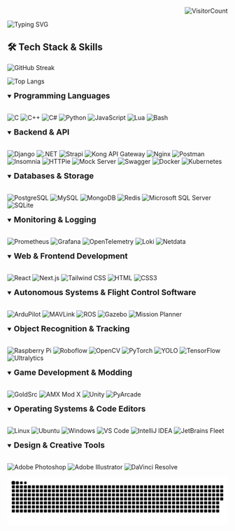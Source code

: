 <div align="right">

![VisitorCount](https://komarev.com/ghpvc/?username=furkanalk&color=3a10ad&style=for-the-badge)
</div>

![Typing SVG](https://readme-typing-svg.demolab.com?font=Honk&pause=1000&color=FFFFFF&background=3a10ad&center=true&vCenter=true&width=600&lines=Hey+There!+I'm+Furkan;I'm+wherever+software+exists;Currently+working+on+autonomous+systems)

## **🛠 Tech Stack & Skills**
![GitHub Streak](https://github-readme-streak-stats-eight.vercel.app?user=furkanalk&theme=shades-of-purple&short_numbers=true&date_format=M%20j%5B%2C%20Y%5D&exclude_days=Sat&card_width=600)

![Top Langs](https://github-readme-stats.vercel.app/api/top-langs/?username=furkanalk&layout=compact&theme=shades-of-purple&card_width=600)  

<details open>
 <summary><strong style = "font-size:18px">Programming Languages</strong></summary>
<br>

![C](https://img.shields.io/badge/C-A8B9CC?logo=c&logoColor=white&style=for-the-badge)
![C++](https://img.shields.io/badge/C++-00599C?logo=cplusplus&logoColor=white&style=for-the-badge)
![C#](https://img.shields.io/badge/C%23-239120?logo=csharp&logoColor=white&style=for-the-badge)
![Python](https://img.shields.io/badge/Python-3776AB?logo=python&logoColor=white&style=for-the-badge)
![JavaScript](https://img.shields.io/badge/JavaScript-F7DF1E?logo=javascript&logoColor=black&style=for-the-badge)
![Lua](https://img.shields.io/badge/Lua-2C2D72?logo=lua&logoColor=white&style=for-the-badge)
![Bash](https://img.shields.io/badge/Bash-4EAA25?logo=gnubash&logoColor=white&style=for-the-badge)
</details>

<details open>
 <summary><strong style = "font-size:18px">Backend & API</strong></summary>
<br>

![Django](https://img.shields.io/badge/Django-092E20?logo=django&logoColor=white&style=for-the-badge)
![.NET](https://img.shields.io/badge/.NET-512BD4?logo=dotnet&logoColor=white&style=for-the-badge)
![Strapi](https://img.shields.io/badge/Strapi-2E7EEA?logo=strapi&logoColor=white&style=for-the-badge)
![Kong API Gateway](https://img.shields.io/badge/Kong-00A4CC?logo=kong&logoColor=white&style=for-the-badge)
![Nginx](https://img.shields.io/badge/Nginx-009639?logo=nginx&logoColor=white&style=for-the-badge)
![Postman](https://img.shields.io/badge/Postman-FF6C37?logo=postman&logoColor=white&style=for-the-badge)
![Insomnia](https://img.shields.io/badge/Insomnia-4000BF?logo=insomnia&logoColor=white&style=for-the-badge)
![HTTPie](https://img.shields.io/badge/HTTPie-49B2E8?logo=httpie&logoColor=white&style=for-the-badge)
![Mock Server](https://img.shields.io/badge/Mock%20Server-FF6C37?logo=mockserver&logoColor=white&style=for-the-badge)
![Swagger](https://img.shields.io/badge/Swagger-85EA2D?logo=swagger&logoColor=white&style=for-the-badge)
![Docker](https://img.shields.io/badge/Docker-2496ED?logo=docker&logoColor=white&style=for-the-badge)
![Kubernetes](https://img.shields.io/badge/Kubernetes-326CE5?logo=kubernetes&logoColor=white&style=for-the-badge)
</details>

<details open>
 <summary><strong style = "font-size:18px">Databases & Storage</strong></summary>
<br>

![PostgreSQL](https://img.shields.io/badge/PostgreSQL-336791?logo=postgresql&logoColor=white&style=for-the-badge)
![MySQL](https://img.shields.io/badge/MySQL-4479A1?logo=mysql&logoColor=white&style=for-the-badge)
![MongoDB](https://img.shields.io/badge/MongoDB-47A248?logo=mongodb&logoColor=white&style=for-the-badge)
![Redis](https://img.shields.io/badge/Redis-DC382D?logo=redis&logoColor=white&style=for-the-badge)
![Microsoft SQL Server](https://img.shields.io/badge/Microsoft%20SQL%20Server-CC2927?logo=microsoftsqlserver&logoColor=white&style=for-the-badge)
![SQLite](https://img.shields.io/badge/SQLite-003B57?logo=sqlite&logoColor=white&style=for-the-badge)
</details>

<details open>
 <summary><strong style = "font-size:18px">Monitoring & Logging</strong></summary>
<br>

![Prometheus](https://img.shields.io/badge/Prometheus-E6522C?logo=prometheus&logoColor=white&style=for-the-badge)
![Grafana](https://img.shields.io/badge/Grafana-F46800?logo=grafana&logoColor=white&style=for-the-badge)
![OpenTelemetry](https://img.shields.io/badge/OpenTelemetry-9C40F7?logo=opentelemetry&logoColor=white&style=for-the-badge)
![Loki](https://img.shields.io/badge/Loki-0A0F2C?logo=loki&logoColor=white&style=for-the-badge)
![Netdata](https://img.shields.io/badge/Netdata-00C6B4?logo=netdata&logoColor=white&style=for-the-badge)
</details>

<details open>
 <summary><strong style = "font-size:18px">Web & Frontend Development</strong></summary>
<br>

![React](https://img.shields.io/badge/React-61DAFB?logo=react&logoColor=black&style=for-the-badge)
![Next.js](https://img.shields.io/badge/Next.js-000000?logo=nextdotjs&logoColor=white&style=for-the-badge)
![Tailwind CSS](https://img.shields.io/badge/Tailwind_CSS-06B6D4?logo=tailwindcss&logoColor=white&style=for-the-badge)
![HTML](https://img.shields.io/badge/HTML5-E34F26?logo=html5&logoColor=white&style=for-the-badge)
![CSS3](https://img.shields.io/badge/CSS3-1572B6?logo=css3&logoColor=white&style=for-the-badge)
</details>

<details open>
 <summary><strong style = "font-size:18px">Autonomous Systems & Flight Control Software</strong></summary>
<br>

![ArduPilot](https://img.shields.io/badge/ArduPilot-000000?logo=autopilot&logoColor=white&style=for-the-badge)
![MAVLink](https://img.shields.io/badge/MAVLink-00979D?logo=drone&logoColor=white&style=for-the-badge)
![ROS](https://img.shields.io/badge/ROS-22314E?logo=ros&logoColor=white&style=for-the-badge)
![Gazebo](https://img.shields.io/badge/Gazebo-9D76C1?logo=gazebo&logoColor=white&style=for-the-badge)
![Mission Planner](https://img.shields.io/badge/Mission%20Planner-003366?logo=autopilot&logoColor=white&style=for-the-badge)
</details>

<details open>
 <summary><strong style = "font-size:18px">Object Recognition & Tracking</strong></summary>
<br>

![Raspberry Pi](https://img.shields.io/badge/Raspberry%20Pi-A22846?logo=raspberrypi&logoColor=white&style=for-the-badge)
![Roboflow](https://img.shields.io/badge/Roboflow-FF7139?logo=roboflow&logoColor=white&style=for-the-badge)
![OpenCV](https://img.shields.io/badge/OpenCV-5C3EE8?logo=opencv&logoColor=white&style=for-the-badge)
![PyTorch](https://img.shields.io/badge/PyTorch-EE4C2C?logo=pytorch&logoColor=white&style=for-the-badge)
![YOLO](https://img.shields.io/badge/YOLO-00FFFF?logo=yolo&logoColor=black&style=for-the-badge)
![TensorFlow](https://img.shields.io/badge/TensorFlow-FF6F00?logo=tensorflow&logoColor=white&style=for-the-badge)
![Ultralytics](https://img.shields.io/badge/Ultralytics-00A67E?logo=ultralytics&logoColor=white&style=for-the-badge)
</details>

<details open>
 <summary><strong style = "font-size:18px; ">Game Development & Modding</strong></summary>
<br>

![GoldSrc](https://img.shields.io/badge/GoldSrc-FF8C00?logo=valve&logoColor=white&style=for-the-badge)
![AMX Mod X](https://img.shields.io/badge/AMXModX-004080?logo=counter-strike&logoColor=white&style=for-the-badge)
![Unity](https://img.shields.io/badge/Unity-000000?logo=unity&logoColor=white&style=for-the-badge)
![PyArcade](https://img.shields.io/badge/PyArcade-3776AB?logo=python&logoColor=white&style=for-the-badge)
</details>

<details open>
 <summary><strong style = "font-size:18px">Operating Systems & Code Editors</strong></summary>
<br>

![Linux](https://img.shields.io/badge/Linux-FCC624?logo=linux&logoColor=black&style=for-the-badge)
![Ubuntu](https://img.shields.io/badge/Ubuntu-E95420?logo=ubuntu&logoColor=white&style=for-the-badge)
![Windows](https://img.shields.io/badge/Windows-0078D6?logo=windows&logoColor=white&style=for-the-badge)
![VS Code](https://img.shields.io/badge/VSCode-007ACC?logo=visualstudiocode&logoColor=white&style=for-the-badge)
![IntelliJ IDEA](https://img.shields.io/badge/IntelliJ%20IDEA-000000?logo=intellijidea&logoColor=white&style=for-the-badge)
![JetBrains Fleet](https://img.shields.io/badge/JetBrains%20Fleet-000000?logo=jetbrains&logoColor=white&style=for-the-badge)
</details>

<details open>
 <summary><strong style = "font-size:18px">Design & Creative Tools</strong></summary>
<br>

![Adobe Photoshop](https://img.shields.io/badge/Adobe%20Photoshop-31A8FF?logo=adobephotoshop&logoColor=white&style=for-the-badge)
![Adobe Illustrator](https://img.shields.io/badge/Adobe%20Illustrator-FF9A00?logo=adobeillustrator&logoColor=white&style=for-the-badge)
![DaVinci Resolve](https://img.shields.io/badge/DaVinci%20Resolve-FFAB00?logo=davinciresolve&logoColor=white&style=for-the-badge)
</details>

![Snake animation](https://github.com/furkanalk/furkanalk/blob/output/github-snake-dark.svg)